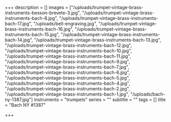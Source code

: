+++
description = []
images = ["/uploads/trumpet-vintage-brass-instruments-besson-brevete-3.jpg", "/uploads/trumpet-vintage-brass-instruments-bach-8.jpg", "/uploads/trumpet-vintage-brass-instruments-bach-17.jpg", "/uploads/bell-engraving.jpg", "/uploads/trumpet-vintage-brass-instruments-bach-16.jpg", "/uploads/trumpet-vintage-brass-instruments-bach-15.jpg", "/uploads/trumpet-vintage-brass-instruments-bach-14.jpg", "/uploads/trumpet-vintage-brass-instruments-bach-13.jpg", "/uploads/trumpet-vintage-brass-instruments-bach-12.jpg", "/uploads/trumpet-vintage-brass-instruments-bach-10.jpg", "/uploads/trumpet-vintage-brass-instruments-bach-11.jpg", "/uploads/trumpet-vintage-brass-instruments-bach-9.jpg", "/uploads/trumpet-vintage-brass-instruments-bach-7.jpg", "/uploads/trumpet-vintage-brass-instruments-bach-6.jpg", "/uploads/trumpet-vintage-brass-instruments-bach-5.jpg", "/uploads/trumpet-vintage-brass-instruments-bach-4.jpg", "/uploads/trumpet-vintage-brass-instruments-bach-2.jpg", "/uploads/trumpet-vintage-brass-instruments-bach-1.jpg", "/uploads/bach-ny-1387.jpg"]
instruments = "trumpets"
series = ""
subtitle = ""
tags = []
title = "Bach NY #1387"

+++
